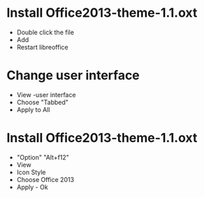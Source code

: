 # Install Office2013-theme-1.1.oxt
- Double click the file
- Add
- Restart libreoffice

# Change user interface

- View -user interface
- Choose "Tabbed"
- Apply to All

# Install Office2013-theme-1.1.oxt

- "Option" "Alt+f12"
- View
- Icon Style
- Choose Office 2013
- Apply - Ok
